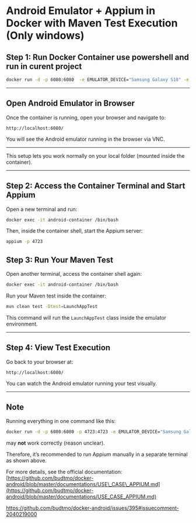 
# Android Emulator + Appium in Docker with Maven Test Execution (Only windows)

## Step 1: Run Docker Container use powershell and run  in curent project

```bash
docker run -d -p 6080:6080  -e EMULATOR_DEVICE="Samsung Galaxy S10" -e WEB_VNC=true -v ${PWD}:/code -w /code --device /dev/kvm --name android-container budtmo/docker-android:emulator_11.0

```

---

## Open Android Emulator in Browser

Once the container is running, open your browser and navigate to:

```
http://localhost:6080/
```

You will see the Android emulator running in the browser via VNC.

---

This setup lets you work normally on your local folder (mounted inside the container).

---

## Step 2: Access the Container Terminal and Start Appium

Open a new terminal and run:

```bash
docker exec -it android-container /bin/bash
```
Then, inside the container shell, start the Appium server:


```bash
appium -p 4723
```

## Step 3: Run Your Maven Test

Open another terminal, access the container shell again:

```bash
docker exec -it android-container /bin/bash
```

Run your Maven test inside the container:

```bash
mvn clean test -Dtest=LaunchAppTest
```

This command will run the `LaunchAppTest` class inside the emulator environment.

---

## Step 4: View Test Execution

Go back to your browser at:

```
http://localhost:6080/
```

You can watch the Android emulator running your test visually.

---

## Note

Running everything in one command like this:

```bash
docker run -d -p 6080:6080 -p 4723:4723 -e EMULATOR_DEVICE="Samsung Galaxy S10" -e WEB_VNC=true -e APPIUM=true --device /dev/kvm --name android-container budtmo/docker-android:emulator_11.0
```

may **not** work correctly (reason unclear).

Therefore, it’s recommended to run Appium manually in a separate terminal as shown above.

For more details, see the official documentation:
[https://github.com/budtmo/docker-android/blob/master/documentations/USE\_CASE\_APPIUM.md](https://github.com/budtmo/docker-android/blob/master/documentations/USE_CASE_APPIUM.md)

https://github.com/budtmo/docker-android/issues/395#issuecomment-2040219000



